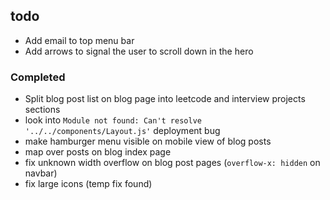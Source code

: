 ## todo

- Add email to top menu bar
- Add arrows to signal the user to scroll down in the hero

### Completed

- Split blog post list on blog page into leetcode and interview projects sections
- look into `Module not found: Can't resolve '../../components/Layout.js'` deployment bug
- make hamburger menu visible on mobile view of blog posts
- map over posts on blog index page
- fix unknown width overflow on blog post pages (`overflow-x: hidden` on navbar)
- fix large icons (temp fix found)